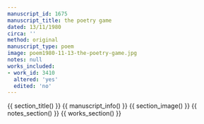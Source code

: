 ```yaml
---
manuscript_id: 1675
manuscript_title: the poetry game
dated: 13/11/1980
circa: ''
method: original
manuscript_type: poem
image: poem1980-11-13-the-poetry-game.jpg
notes: null
works_included:
- work_id: 3410
  altered: 'yes'
  edited: 'no'
---
```


{{ section_title() }}
{{ manuscript_info() }}
{{ section_image() }}
{{ notes_section() }}
{{ works_section() }}
